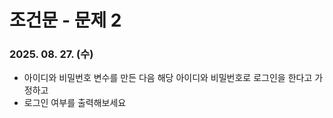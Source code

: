 # 조건문 - 문제 2
### 2025. 08. 27. (수)

- 아이디와 비밀번호 변수를 만든 다음 해당 아이디와 비밀번호로 로그인을 한다고 가정하고
- 로그인 여부를 출력해보세요